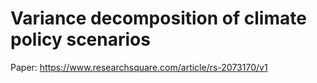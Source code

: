 # Variance decomposition of climate policy scenarios

Paper: https://www.researchsquare.com/article/rs-2073170/v1
